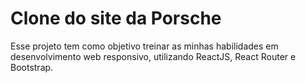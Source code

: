 # Clone do site da Porsche
Esse projeto tem como objetivo treinar as minhas habilidades em desenvolvimento web responsivo, utilizando ReactJS, React Router e Bootstrap.
